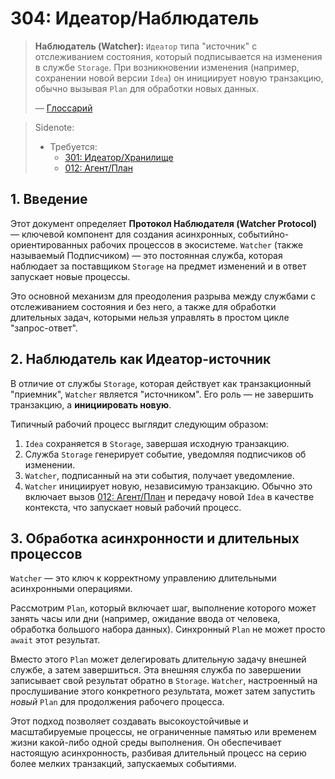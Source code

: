 # 304: Идеатор/Наблюдатель

> **Наблюдатель (Watcher):** `Идеатор` типа "источник" с отслеживанием состояния, который подписывается на изменения в службе `Storage`. При возникновении изменения (например, сохранении новой версии `Idea`) он инициирует новую транзакцию, обычно вызывая `Plan` для обработки новых данных.
>
> — [Глоссарий](./000_glossary.md)

> Sidenote:
>
> - Требуется:
>   - [301: Идеатор/Хранилище](./301_ideator_storage.md)
>   - [012: Агент/План](./012_agent_plan.md)

## 1. Введение

Этот документ определяет **Протокол Наблюдателя (Watcher Protocol)** — ключевой компонент для создания асинхронных, событийно-ориентированных рабочих процессов в экосистеме. `Watcher` (также называемый Подписчиком) — это постоянная служба, которая наблюдает за поставщиком `Storage` на предмет изменений и в ответ запускает новые процессы.

Это основной механизм для преодоления разрыва между службами с отслеживанием состояния и без него, а также для обработки длительных задач, которыми нельзя управлять в простом цикле "запрос-ответ".

## 2. Наблюдатель как Идеатор-источник

В отличие от службы `Storage`, которая действует как транзакционный "приемник", `Watcher` является "источником". Его роль — не завершить транзакцию, а **инициировать новую**.

Типичный рабочий процесс выглядит следующим образом:

1. `Idea` сохраняется в `Storage`, завершая исходную транзакцию.
2. Служба `Storage` генерирует событие, уведомляя подписчиков об изменении.
3. `Watcher`, подписанный на эти события, получает уведомление.
4. `Watcher` инициирует новую, независимую транзакцию. Обычно это включает вызов [012: Агент/План](./012_agent_plan.md) и передачу новой `Idea` в качестве контекста, что запускает новый рабочий процесс.

## 3. Обработка асинхронности и длительных процессов

`Watcher` — это ключ к корректному управлению длительными асинхронными операциями.

Рассмотрим `Plan`, который включает шаг, выполнение которого может занять часы или дни (например, ожидание ввода от человека, обработка большого набора данных). Синхронный `Plan` не может просто `await` этот результат.

Вместо этого `Plan` может делегировать длительную задачу внешней службе, а затем завершиться. Эта внешняя служба по завершении записывает свой результат обратно в `Storage`. `Watcher`, настроенный на прослушивание этого конкретного результата, может затем запустить _новый_ `Plan` для продолжения рабочего процесса.

Этот подход позволяет создавать высокоустойчивые и масштабируемые процессы, не ограниченные памятью или временем жизни какой-либо одной среды выполнения. Он обеспечивает настоящую асинхронность, разбивая длительный процесс на серию более мелких транзакций, запускаемых событиями.
